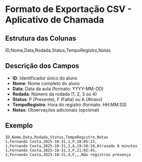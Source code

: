 # Formato de Exportação CSV - Aplicativo de Chamada

## Estrutura das Colunas
ID,Nome,Data,Rodada,Status,TempoRegistro,Notas

## Descrição dos Campos
- **ID**: Identificador único do aluno
- **Nome**: Nome completo do aluno
- **Data**: Data da aula (formato: YYYY-MM-DD)
- **Rodada**: Número da rodada (1, 2, 3 ou 4)
- **Status**: P (Presente), F (Falta) ou A (Atraso)
- **TempoRegistro**: Hora do registro (formato: HH:MM:SS)
- **Notas**: Observações adicionais (opcional)

## Exemplo
```
ID,Nome,Data,Rodada,Status,TempoRegistro,Notas
1,Fernando Costa,2025-10-31,1,P,18:05:23,
1,Fernando Costa,2025-10-31,2,A,19:58:10,Atrasado 8 minutos
1,Fernando Costa,2025-10-31,3,P,21:02:45,
1,Fernando Costa,2025-10-31,4,F,,,Não registrou presença
```